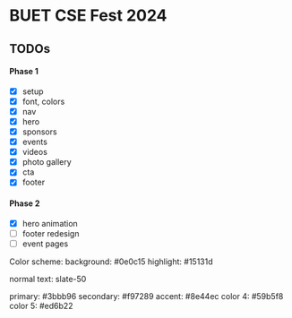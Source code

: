# BUET CSE Fest 2024

## TODOs

#### Phase 1

- [x] setup
- [x] font, colors
- [x] nav
- [x] hero
- [x] sponsors
- [x] events
- [x] videos
- [x] photo gallery
- [x] cta
- [x] footer

#### Phase 2

- [x] hero animation
- [ ] footer redesign
- [ ] event pages

Color scheme:
background: #0e0c15
highlight: #15131d

normal text: slate-50

primary: #3bbb96
secondary: #f97289
accent: #8e44ec
color 4: #59b5f8
color 5: #ed6b22
